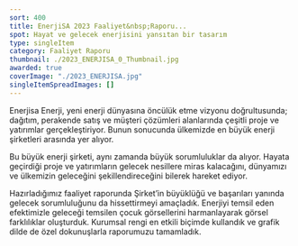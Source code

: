 ```yaml
---
sort: 400
title: EnerjiSA 2023 Faaliyet&nbsp;Raporu...
spot: Hayat ve gelecek enerjisini yansıtan bir tasarım
type: singleItem
category: Faaliyet Raporu
thumbnail: ./2023_ENERJISA_0_Thumbnail.jpg
awarded: true
coverImage: "./2023_ENERJISA.jpg"
singleItemSpreadImages: []
---
```


Enerjisa Enerji, yeni enerji dünyasına öncülük etme vizyonu doğrultusunda; dağıtım, perakende satış ve müşteri çözümleri alanlarında çeşitli proje ve yatırımlar gerçekleştiriyor. Bunun sonucunda ülkemizde en büyük enerji şirketleri arasında yer alıyor.

Bu büyük enerji şirketi, aynı zamanda büyük sorumluluklar da alıyor. Hayata geçirdiği proje ve yatırımların gelecek nesillere miras kalacağını, dünyamızı ve ülkemizin geleceğini şekillendireceğini bilerek hareket ediyor.

Hazırladığımız faaliyet raporunda Şirket’in büyüklüğü ve başarıları yanında gelecek sorumluluğunu da hissettirmeyi amaçladık. Enerjiyi temsil eden efektimizle geleceği temsilen çocuk görsellerini harmanlayarak görsel farklılıklar oluşturduk. Kurumsal rengi en etkili biçimde kullandık ve grafik dilde de özel dokunuşlarla raporumuzu tamamladık.

